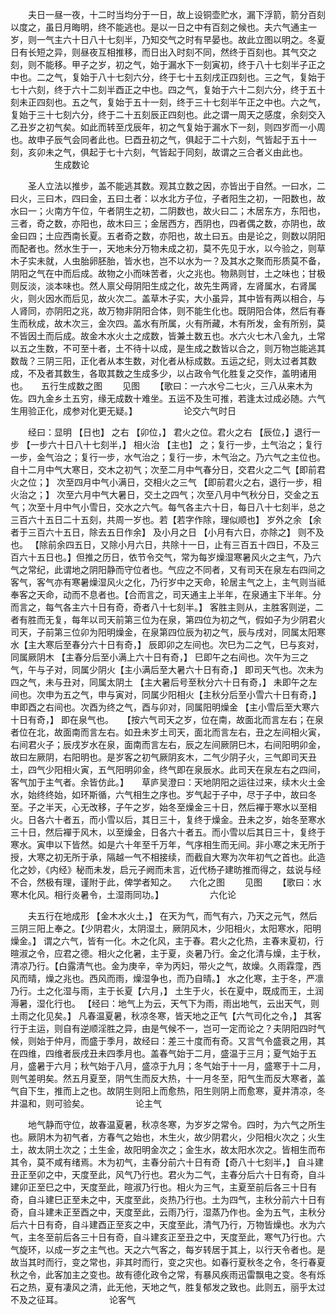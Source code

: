 <!-- { "loadSidebar": true } -->
　　夫日一昼一夜，十二时当均分于一日，故上设铜壶贮水，漏下浮箭，箭分百刻以度之，虽日月晦明，终不能逃也。是以一日之中有百刻之候也。夫六气通主一岁，则一气主六十日八十七刻半，乃知交气之时有早晏也。故此立图以明之。冬夏日有长短之异，则昼夜互相推移，而日出入时刻不同，然终于百刻也。其气交之刻，则不能移。甲子之岁，初之气，始于漏水下一刻寅初，终于八十七刻半子正之中也。二之气，复始于八十七刻六分，终于七十五刻戌正四刻也。三之气，复始于七十六刻，终于六十二刻半酉正之中也。四之气，复始于六十二刻六分，终于五十刻未正四刻也。五之气，复始于五十一刻，终于三十七刻半午正之中也。六之气，复始于三十七刻六分，终于二十五刻辰正四刻也。此之谓一周天之感度，余刻交入乙丑岁之初气矣。如此而转至戊辰年，初之气复始于漏水下一刻，则四岁而一小周也。故申子辰气会同者此也。巳酉丑初之气，俱起于二十六刻，气皆起于五十一刻，亥卯未之气，俱起于七十六刻，气皆起于同刻，故谓之三合者义由此也。
　　　　　生成数论

　　圣人立法以推步，盖不能逃其数。观其立数之因，亦皆出于自然。一曰水，二曰火，三曰木，四曰金，五曰土者：以水北方子位，子者阳生之初，一阳数也，故水曰一；火南方午位，午者阴生之初，二阴数也，故火曰二；木居东方，东阳也，三者，奇之数，亦阳也，故木曰三；金居西方，西阴也，四者偶之数，亦阴也，故金曰四；土应西南长夏。五者奇之数，亦阳也，故土曰五。由是论之，则数以阴阳而配者也。然水生于一，天地未分万物未成之初，莫不先见于水，以今验之，则草木子实未就，人虫胎卵胚胎，皆水也，岂不以水为一？及其水之聚而形质莫不备，阴阳之气在中而后成。故物之小而味苦者，火之兆也。物熟则甘，土之味也；甘极则反淡，淡本味也。然人禀父母阴阳生成之化，故先生两肾，左肾属水，右肾属火，则火因水而后见，故火次二。盖草木子实，大小虽异，其中皆有两以相合，与人肾同，亦阴阳之兆，故万物非阴阳合体，则不能生化也。既阴阳合体，然后有春生而秋成，故木次三，金次四。盖水有所属，火有所藏，木有所发，金有所别，莫不皆因土而后成。故金木水火土之成数，皆兼土数五也。水六火七木八金九，土常以五之生数，不可至十者，土不待十以成，是生成之数皆以合之，则万物岂能逃其数哉？三阴三阳，正化者从本生数，对化者从标成数。五运之纪，则太过者其数成，不及者其数生，各取其数之生成多少，以占政令气化胜复之交作，盖明诸用也。　　五行生成数之图
　　见图
　　【歌曰：一六水兮二七火，三八从来木为佐。四九金乡土五穷，缘无成数十难坐。五运不及生可推，若逢太过成必随。六气生用验正化，成参对化更无疑。】
　　　　　论交六气时日

　　经曰：显明 【日也】 之右 【卯位，】 君火之位。君火之右 【辰位，】退行一步 【一步六十日八十七刻半，】 相火治 【主也】 之；复行一步，土气治之；复行一步，金气治之；复行一步，水气治之；复行一步，木气治之。乃六气之主位也。自十二月中气大寒日，交木之初气；次至二月中气春分日，交君火之二气【即前君火之位；】 次至四月中气小满日，交相火之三气 【即前君火之右，退行一步，相火治之；】 次至六月中气大暑日，交土之四气；次至八月中气秋分日，交金之五气；次至十月中气小雪日，交水之六气。每气各主六十日，每日八十七刻半，总之三百六十五日二十五刻，共周一岁也。若【若字作除，理似顺也】 岁外之余 【余者于三百六十五日，除去五日作余】 及小月之日 【小月有六日，亦除之】 则不及也。 【除前余四五日，又除小月六日，共除十一日，止有三百五十四日，不及三百六十五日也。】但推之历日，依节令交气，常为每岁燥湿寒暑风火之主气，乃六气之常纪，此谓地之阴阳静而守位者也。气应之不同者，又有司天在泉左右四间之客气，客气亦有寒暑燥湿风火之化，乃行岁中之天命，轮居主气之上，主气则当祗奉客之天命，动而不息者也。【合而言之，司天通主上半年，在泉通主下半年。分而言之，每气各主六十日有奇，奇者八十七刻半。】 客胜主则从，主胜客则逆，二者有胜而无复，每年以司天前第三位为在泉，第四位为初之气，假如子为少阴君火司天，子前第三位卯为阳明燥金，在泉第四位辰为初之气，辰与戌对，同属太阳寒水【主大寒后至春分六十日有奇，】 辰即卯之左间也。次巳为二之气，巳与亥对，同属厥阴木 【主春分后至小满上六十日有奇，】 巳即午之右间也。次午为三之气，午与子对，同属少阴火【主小满后至大暑六十日有奇，】 即司天气也。次未为四之气，未与丑对，同属太阴土 【主大暑后号至秋分六十日有奇，】 未即午之左间也。次申为五之气，申与寅对，同属少阳相火【主秋分后至小雪六十日有奇，】 申即酉之右间也。次酉为终之气，酉与卯对，同属阳明燥金 【主小雪后至大寒六十日有奇，】 即在泉气也。　　【按六气司天之岁，位在南，故面北而言左右；在泉者位在北，故面南而言左右。如丑未岁土司天，面北而言左右，丑之左间相火寅，右间君火子；辰戌岁水在泉，面南而言左右，辰之左间厥阴巳木，右间阳明卯金，故曰左厥阴，右阳明也。是岁客之初气厥阴亥木，二气少阴子火，三气即司天丑土，四气少阳相火寅，五气阳明卯金，终气即在泉辰水。此司天在泉左右之四间，客气加于主气者。余皆仿此。】　　草庐吴澄曰：天地阴阳之运往过来，续木火土金水，始终终始，如环斯循，六气相生之序也。岁气起于子中，尽于子中，故曰冬至。子之半天，心无改移，子午之岁，始冬至燥金三十日，然后襌于寒水以至相火。日各六十者五，而小雪以后，其日三十，复终于燥金。丑未之岁，始冬至寒水三十日，然后襌于风木，以至燥金，日各六十者五。而小雪以后其日三十，复终于寒水。寅申以下皆然。如是六十年至千万年，气序相生而无间。非小寒之末无所于授，大寒之初无所于承，隔越一气不相接续，而截自大寒为次年初气之首也。此造化之妙，《内经》秘而未发，启元子阙而未言，近代杨子建昉推而得之，兹说与经不合，然极有理，谨附于此，俾学者知之。　　六化之图
　　见图
　　【歌曰：水寒木化风。相行炎暑令，土湿雨同功。】
　　　　　六化论

　　夫五行在地成形 【金木水火土，】 在天为气，而气有六，乃天之元气，然后三阴三阳上奉之。【少阴君火，太阴湿土，厥阴风木，少阳相火，太阳寒水，阳明燥金。】 谓之六气，皆有一化。木之化风，主于春。君火之化热，主春末夏初，行暄淑之令，应君之德。相火之化暑，主于夏，炎暑乃行。金之化清与燥，主于秋，清凉乃行。【白露清气也。金为庚辛，辛为丙妇，带火之气，故燥。久雨霖霪，西风而晴，燥之兆也。西风而雨，燥湿争也，而乃自晴。】 水之化寒，主于冬，严凛乃行。土之化湿与雨，主于长夏【六月，】 土生于火，长在夏中，既成而王，土润溽暑，湿化行也。 【经曰：地气上为云，天气下为雨，雨出地气，云出天气，则土雨之化见矣。】 凡春温夏暑，秋凉冬寒，皆天地之正气【六气司化之令，】 其客行于主运，则自有逆顺淫胜之异，由是气候不一，岂可一定而论之？夫阴阳四时气候，则始于仲月，而盛于季月，故经曰：差三十度而有奇。又言气令盛衰之用，其在四维，四维者辰戌丑未四季月也。盖春气始于二月，盛温于三月；夏气始于五月，盛暑于六月；秋气始于八月，盛凉于九月；冬气始于十一月，盛寒于十二月，则气差明矣。然五月夏至，阴气生而反大热，十一月冬至，阳气生而反大寒者，盖气自下生，推而上之也。故阴生则阳上而愈热，阳生则阴上而愈寒，夏井清凉，冬井温和，则可验矣。
　　　　　论主气

　　地气静而守位，故春温夏暑，秋凉冬寒，为岁岁之常令。四时，为六气之所生也。厥阴木为初气者，方春气之始也，木生火，故少阴君火，少阳相火次之；火生土，故太阴土次之；土生金，故阳明金次之；金生水，故太阳水次之。皆相生而布其令，莫不咸有绪焉。木为初气，主春分前六十日有奇【奇八十七刻半，】 自斗建丑正至卯之中，天度至此，风气乃行也。君火为二气，主春分后六十日有奇，自斗建卯正至巳之中，天度至此，暄淑乃行也。相火为三气，主夏至前后各三十日有奇，自斗建巳正至未之中，天度至此，炎热乃行也。土为四气，主秋分前六十日有奇，自斗建未正至酉之中，天度至此，云雨乃行，湿蒸乃作也。金为五气，主秋分后六十日有奇，自斗建酉正至亥之中，天度至此，清气乃行，万物皆燥也。水为六气，主冬至前后各三十日有奇，自斗建亥正至丑之中，天度至此，寒气乃行也。六气旋环，以成一岁之主气也。天之六气客之，每岁转居于其上，以行天令者也。是故当其时而行，变之常也，非其时而行，变之灾也。如春行夏秋冬之令，冬行春夏秋之令，此客加主之变也。故有德化政令之常，有暴风疾雨迅雷飘电之变。冬有烁石之热，夏有凄风之清，此无他，天地之气，胜复郁发之致也。此则五，丽乎太过不及之征耳。
　　　　　论客气

